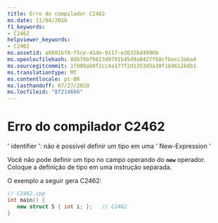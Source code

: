 ```yaml
---
title: Erro do compilador C2462
ms.date: 11/04/2016
f1_keywords:
- C2462
helpviewer_keywords:
- C2462
ms.assetid: a8601bf8-f5ce-41de-9117-e2632bd4996b
ms.openlocfilehash: 8db79bf9813d9701b45d9a0427f68cfbecc3eba4
ms.sourcegitcommit: 1f009ab0f2cc4a177f2d1353d5a38f164612bdb1
ms.translationtype: MT
ms.contentlocale: pt-BR
ms.lasthandoff: 07/27/2020
ms.locfileid: "87214666"
---
```

# <a name="compiler-error-c2462"></a>Erro do compilador C2462

' identifier ': não é possível definir um tipo em uma ' New-Expression '

Você não pode definir um tipo no campo operando do **`new`** operador. Coloque a definição de tipo em uma instrução separada.

O exemplo a seguir gera C2462:

```cpp
// C2462.cpp
int main() {
   new struct S { int i; };   // C2462
}
```
